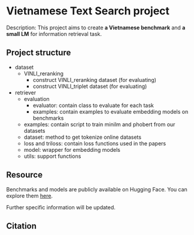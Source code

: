 # Vietnamese Text Search project

Description: This project aims to create **a Vietnamese benchmark** and **a small LM** for information retrieval task.

## Project structure
- dataset
    - VINLI_reranking
        - construct VINLI_reranking dataset (for evaluating)
        - construct VINLI_triplet dataset (for evaluating)
- retriever
    - evaluation
        - evaluator: contain class to evaluate for each task
        - examples: contain examples to evaluate embedding models on benchmarks
    - examples: contain script to train minilm and phobert from our datasets
    - dataset: method to get tokenize online datasets
    - loss and triloss: contain loss functions used in the papers
    - model: wrapper for embedding models
    - utils: support functions

## Resource
Benchmarks and models are publicly available on Hugging Face. You can explore them [here](https://huggingface.co/ContextSearchLM).

Further specific information will be updated.

## Citation
[^1]: Coming soon